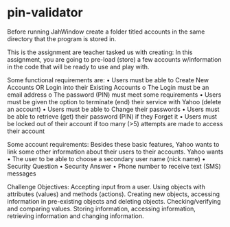# pin-validator

Before running JahWindow create a folder titled accounts in the same directory that the program is stored in.


This is the assignment are teacher tasked us with creating:
In this assignment, you are going to pre-load (store) a few accounts w/information in the code that will
be ready to use and play with.

Some functional requirements are:
• Users must be able to Create New Accounts OR Login into their Existing Accounts
o The Login must be an email address
o The password (PIN) must meet some requirements
• Users must be given the option to terminate (end) their service with Yahoo (delete an account)
• Users must be able to Change their passwords
• Users must be able to retrieve (get) their password (PIN) if they Forget it
• Users must be locked out of their account if too many (>5) attempts are made to access their
account

Some account requirements:
Besides these basic features, Yahoo wants to link some other information about their users to their
accounts. Yahoo wants
• The user to be able to choose a secondary user name (nick name)
• Security Question
• Security Answer
• Phone number to receive text (SMS) messages

Challenge Objectives:
Accepting input from a user. Using objects with attributes (values) and methods (actions). Creating new
objects, accessing information in pre-existing objects and deleting objects. Checking/verifying and
comparing values. Storing information, accessing information, retrieving information and changing
information.
